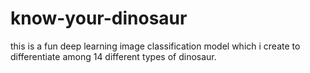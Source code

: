 # know-your-dinosaur
this is a fun deep learning image classification model which i create to differentiate among 14 different types of dinosaur.
